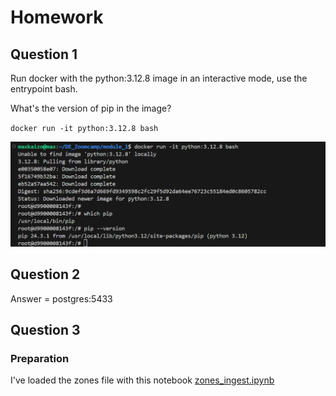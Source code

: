 # Homework

## Question 1

Run docker with the python:3.12.8 image in an interactive mode, use the entrypoint bash.

What's the version of pip in the image?

 `docker run -it python:3.12.8 bash`

 ![alt text](image.png)

 ## Question 2

 Answer = postgres:5433

 ## Question 3

### Preparation

I've loaded the zones file with this notebook [zones_ingest.ipynb]()


